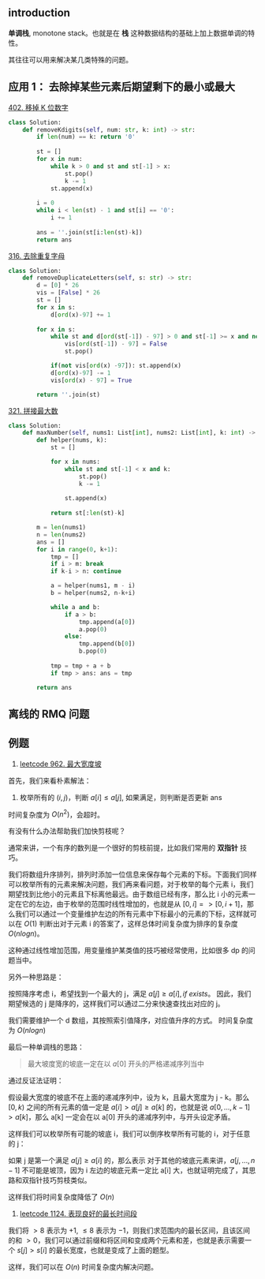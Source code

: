 ## introduction

**单调栈**, monotone stack。也就是在 **栈** 这种数据结构的基础上加上数据单调的特性。

其往往可以用来解决某几类特殊的问题。


## 应用 1： 去除掉某些元素后期望剩下的最小或最大
[402. 移掉 K 位数字](https://leetcode-cn.com/problems/remove-k-digits/)


```python
class Solution:
    def removeKdigits(self, num: str, k: int) -> str:
        if len(num) == k: return '0'
        
        st = []
        for x in num:
            while k > 0 and st and st[-1] > x:
                st.pop()
                k -= 1
            st.append(x)
        
        i = 0
        while i < len(st) - 1 and st[i] == '0':
            i += 1
        
        ans = ''.join(st[i:len(st)-k])        
        return ans
```

[316. 去除重复字母](https://leetcode-cn.com/problems/remove-duplicate-letters/?utm_source=LCUS&utm_medium=ip_redirect&utm_campaign=transfer2china)
```python
class Solution:
    def removeDuplicateLetters(self, s: str) -> str:
        d = [0] * 26
        vis = [False] * 26
        st = []
        for x in s:
            d[ord(x)-97] += 1
        
        for x in s:
            while st and d[ord(st[-1]) - 97] > 0 and st[-1] >= x and not vis[ord(x)-97]:
                vis[ord(st[-1]) - 97] = False
                st.pop()

            if(not vis[ord(x) -97]): st.append(x)
            d[ord(x)-97] -= 1
            vis[ord(x) - 97] = True

        return ''.join(st) 
```


[321. 拼接最大数](https://leetcode-cn.com/problems/create-maximum-number/)
```python
class Solution:
    def maxNumber(self, nums1: List[int], nums2: List[int], k: int) -> List[int]:
        def helper(nums, k):
            st = []

            for x in nums:
                while st and st[-1] < x and k:
                    st.pop()
                    k -= 1
                
                st.append(x)
            
            return st[:len(st)-k]

        m = len(nums1)
        n = len(nums2)
        ans = []
        for i in range(0, k+1):
            tmp = []
            if i > m: break
            if k-i > n: continue

            a = helper(nums1, m - i)
            b = helper(nums2, n-k+i)

            while a and b:
                if a > b:
                    tmp.append(a[0])
                    a.pop(0)
                else: 
                    tmp.append(b[0])
                    b.pop(0)
            
            tmp = tmp + a + b
            if tmp > ans: ans = tmp

        return ans
```

## **离线的 RMQ 问题**

## 例题
1. [leetcode 962. 最大宽度坡](https://leetcode-cn.com/problems/maximum-width-ramp/)

首先，我们来看朴素解法：

1. 枚举所有的 $(i, j)$，判断 $a[i] \leq a[j]$, 如果满足，则判断是否更新 ans

时间复杂度为 $O(n^2)$，会超时。

有没有什么办法帮助我们加快剪枝呢？

通常来讲，一个有序的数列是一个很好的剪枝前提，比如我们常用的 **双指针** 技巧。

我们将数组升序排列，排列时添加一位信息来保存每个元素的下标。下面我们同样可以枚举所有的元素来解决问题，我们再来看问题，对于枚举的每个元素 i，我们期望找到比他小的元素且下标离他最远。由于数组已经有序，那么比 i 小的元素一定在它的左边，由于枚举的范围时线性增加的，也就是从 $[0, i] => [0, i+1]$，那么我们可以通过一个变量维护左边的所有元素中下标最小的元素的下标，这样就可以在 $O(1)$ 判断出对于元素 i 的答案了，这样总体时间复杂度为排序的复杂度 $O(nlogn)$。

这种通过线性增加范围，用变量维护某类值的技巧被经常使用，比如很多 dp 的问题当中。


另外一种思路是：

按照降序考虑 i，希望找到一个最大的 j，满足 $a[j] \geq a[i], if \ exists$。
因此，我们期望候选的 j 是降序的，这样我们可以通过二分来快速查找出对应的 j。

我们需要维护一个 d 数组，其按照索引值降序，对应值升序的方式。
时间复杂度为 $O(nlogn)$


最后一种单调栈的思路：

> 最大坡度宽的坡底一定在以 $a[0]$ 开头的严格递减序列当中

通过反证法证明：

假设最大宽度的坡底不在上面的递减序列中，设为 k，且最大宽度为 j - k。那么 $[0, k)$ 之间的所有元素的值一定是 $a[i] > a[j] \geq a[k]$ 的，也就是说 $a[0,...,k-1] > a[k]$，那么 a[k] 一定会在以 a[0] 开头的递减序列中，与开头设定矛盾。

这样我们可以枚举所有可能的坡底 i，我们可以倒序枚举所有可能的 i，对于任意的 j：

如果 j 是第一个满足 $a[j] \geq a[i]$ 的，那么表示 对于其他的坡底元素来讲，$a[j,...,n-1]$ 不可能是坡顶，因为 i 左边的坡底元素一定比 a[i] 大，也就证明完成了，其思路和双指针技巧剪枝类似。

这样我们将时间复杂度降低了 $O(n)$

1. [leetcode 1124. 表现良好的最长时间段](https://leetcode-cn.com/problems/longest-well-performing-interval/) 

我们将 $>8$ 表示为 $+1$, $\leq 8$ 表示为 $-1$，则我们求范围内的最长区间，且该区间的和 $> 0$，我们可以通过前缀和将区间和变成两个元素和差，也就是表示需要一个 $s[j] > s[i]$ 的最长宽度，也就是变成了上面的题型。

这样，我们可以在 $O(n)$ 时间复杂度内解决问题。
